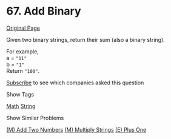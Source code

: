 # 67. Add Binary

[Original Page](https://leetcode.com/problems/add-binary/)

Given two binary strings, return their sum (also a binary string).

For example,  
a = `"11"`  
b = `"1"`  
Return `"100"`.

<div>

[Subscribe](/subscribe/) to see which companies asked this question

</div>

<div>

<div id="tags" class="btn btn-xs btn-warning">Show Tags</div>

<span class="hidebutton">[Math](/tag/math/) [String](/tag/string/)</span></div>

<div>

<div id="similar" class="btn btn-xs btn-warning">Show Similar Problems</div>

<span class="hidebutton">[(M) Add Two Numbers](/problems/add-two-numbers/) [(M) Multiply Strings](/problems/multiply-strings/) [(E) Plus One](/problems/plus-one/)</span></div>